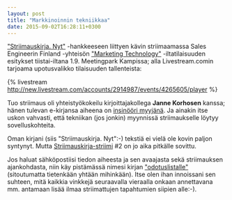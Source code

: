 ```yaml
---
layout: post
title: "Markkinoinnin tekniikkaa"
date: 2015-09-02T16:28:11+0300
---
```


["Striimauskirja. Nyt"](http://infocrea.palvelut.uusisuomi.fi/2015/08/13/oma-tilaisuus-suorana-nettivideona/) -hankkeeseen liittyen kävin striimaamassa Sales Engineerin Finland -yhteisön ["Marketing Technology"](http://www.meetup.com/Sales-Engineering-Finland/events/222613886/) -iltatilaisuuden esitykset tiistai-iltana 1.9. Meetingpark Kampissa; alla Livestream.comin tarjoama upotusvalikko tilaisuuden tallenteista: 

{% livestream http://new.livestream.com/accounts/2914987/events/4265605/player %}<!--more-->

Tuo striimaus oli yhteistyökokeilu kirjoittajakollega **Janne Korhosen** kanssa; hänen tulevan e-kirjansa aiheena on [insinööri myyjänä](http://insinoorimyy.launchrock.com/). Ja ainakin itse uskon vahvasti, että tekniikan (jos jonkin) myynnissä striimaukselle löytyy sovelluskohteita.

Oman kirjani (siis "Striimauskirja. Nyt":-) tekstiä ei vielä ole kovin paljon syntynyt. Mutta [Striimauskirja-striimi](http://livestream.com/Infocrea-fi/Striimauskirja) #2 on jo aika pitkälle sovittu.

Jos haluat sähköpostiisi tiedon aiheesta ja sen avaajasta sekä striimauksen ajankohdasta, niin käy pistämässä nimesi kirjan ["odotuslistalle"](http://striimauskirja.launcrock.com) (sitoutumatta tietenkään yhtään mihinkään). Itse olen ihan innoissani sen suhteen, mitä kaikkia vinkkejä seuraavalla vieraalla onkaan annettavana mm. antamaan lisää ilmaa striimattujen tapahtumien siipien alle:-).  